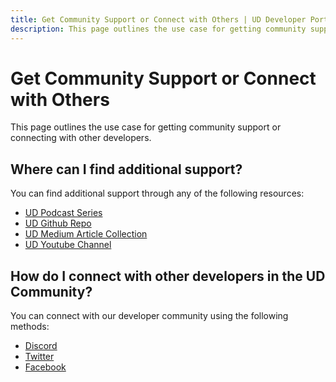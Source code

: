 ```yaml
---
title: Get Community Support or Connect with Others | UD Developer Portal
description: This page outlines the use case for getting community support or connecting with other developers.
---
```


# Get Community Support or Connect with Others

This page outlines the use case for getting community support or connecting with other developers.

## Where can I find additional support?

You can find additional support through any of the following resources:
* [UD Podcast Series](https://the-unstoppable-podcast.simplecast.com/)
* [UD Github Repo](https://github.com/unstoppabledomains)
* [UD Medium Article Collection](https://medium.com/unstoppabledomains)
* [UD Youtube Channel](https://www.youtube.com/c/unstoppabledomains)

## How do I connect with other developers in the UD Community?

You can connect with our developer community using the following methods:
* [Discord](https://discord.gg/unstoppabledomains)
* [Twitter](https://twitter.com/unstoppableweb)
* [Facebook](https://www.facebook.com/unstoppableweb/)
